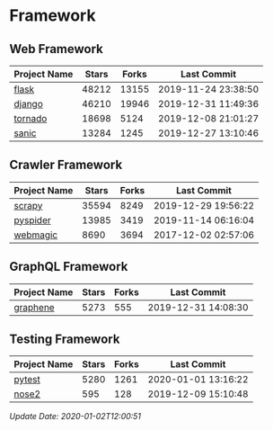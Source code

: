 # Framework

## Web Framework

| Project Name | Stars | Forks | Last Commit |
| ------------ | ----- | ----- | ----------- |
| [flask](https://github.com/pallets/flask) | 48212 | 13155 | 2019-11-24 23:38:50 |
| [django](https://github.com/django/django) | 46210 | 19946 | 2019-12-31 11:49:36 |
| [tornado](https://github.com/tornadoweb/tornado) | 18698 | 5124 | 2019-12-08 21:01:27 |
| [sanic](https://github.com/huge-success/sanic) | 13284 | 1245 | 2019-12-27 13:10:46 |

## Crawler Framework

| Project Name | Stars | Forks | Last Commit |
| ------------ | ----- | ----- | ----------- |
| [scrapy](https://github.com/scrapy/scrapy) | 35594 | 8249 | 2019-12-29 19:56:22 |
| [pyspider](https://github.com/binux/pyspider) | 13985 | 3419 | 2019-11-14 06:16:04 |
| [webmagic](https://github.com/code4craft/webmagic) | 8690 | 3694 | 2017-12-02 02:57:06 |

## GraphQL Framework

| Project Name | Stars | Forks | Last Commit |
| ------------ | ----- | ----- | ----------- |
| [graphene](https://github.com/graphql-python/graphene) | 5273 | 555 | 2019-12-31 14:08:30 |

## Testing Framework

| Project Name | Stars | Forks | Last Commit |
| ------------ | ----- | ----- | ----------- |
| [pytest](https://github.com/pytest-dev/pytest) | 5280 | 1261 | 2020-01-01 13:16:22 |
| [nose2](https://github.com/nose-devs/nose2) | 595 | 128 | 2019-12-09 15:10:48 |

*Update Date: 2020-01-02T12:00:51*